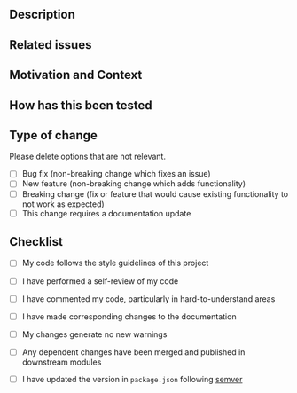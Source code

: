 <!--- Provide a general summary of your changes in the Title above. -->

## Description
<!--- Describe your changes in detail. -->
<!--- If the change is breaking, it must be detailed what breaks and what users need to do to fix it -->

## Related issues
<!--- This project only accepts pull requests related to open issues. -->
<!--- If suggesting a new feature or change, please discuss it in an issue first. -->
<!--- If fixing a bug, there should be an issue describing it with steps to reproduce. -->
<!--- Please link to the issue here. e.g. fixes #123 closes #123 -->

## Motivation and Context
<!--- Why is this change required? What problem does it solve? What additions does it bring? -->

## How has this been tested
<!--- Please describe in detail how you tested your changes. -->
<!--- Include details of the tests you ran. -->

## Type of change

Please delete options that are not relevant.

- [ ] Bug fix (non-breaking change which fixes an issue)
- [ ] New feature (non-breaking change which adds functionality)
- [ ] Breaking change (fix or feature that would cause existing functionality to not work as expected)
- [ ] This change requires a documentation update

## Checklist
<!--- Go over all the following points, and put an `x` in all the boxes that apply. -->

- [ ] My code follows the style guidelines of this project
- [ ] I have performed a self-review of my code
- [ ] I have commented my code, particularly in hard-to-understand areas
- [ ] I have made corresponding changes to the documentation
- [ ] My changes generate no new warnings
- [ ] Any dependent changes have been merged and published in downstream modules
- [ ] I have updated the version in `package.json` following [semver](https://semver.org/)

